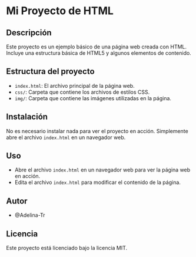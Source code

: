 Mi Proyecto de HTML
==================

Descripción
-----------

Este proyecto es un ejemplo básico de una página web creada con HTML. 
Incluye una estructura básica de HTML5 y algunos elementos de contenido.

Estructura del proyecto
----------------------

* `index.html`: El archivo principal de la página web.
* `css/`: Carpeta que contiene los archivos de estilos CSS.
* `img/`: Carpeta que contiene las imágenes utilizadas en la página.

Instalación
------------

No es necesario instalar nada para ver el proyecto en acción. 
Simplemente abre el archivo `index.html` en un navegador web.

Uso
---

* Abre el archivo `index.html` en un navegador web para ver la página web en acción.
* Edita el archivo `index.html` para modificar el contenido de la página.

Autor
------

* @Adelina-Tr

Licencia
--------

Este proyecto está licenciado bajo la licencia MIT.